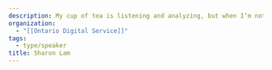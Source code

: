 ```yaml
---
description: My cup of tea is listening and analyzing, but when I’m not doing that I like word games and wilderness adventures. And tea.
organization:
  - "[[Ontario Digital Service]]"
tags:
  - type/speaker
title: Sharon Lam
---
```

